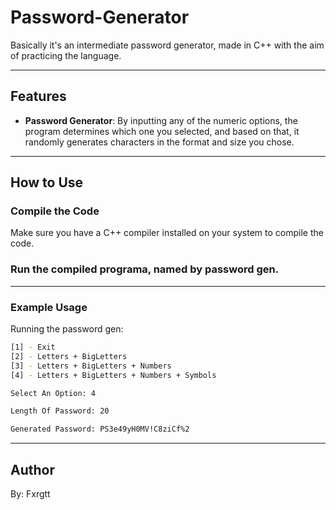# Password-Generator

Basically it's an intermediate password generator, made in C++ with the aim of practicing the language.

---

## Features

- **Password Generator**: By inputting any of the numeric options, the program determines which one you selected, and based on that, it randomly generates characters in the format and size you chose.

---

## How to Use

### Compile the Code

Make sure you have a C++ compiler installed on your system to compile the code.

### Run the compiled programa, named by password gen.

---

### Example Usage

Running the password gen:
```bash
[1] - Exit
[2] - Letters + BigLetters
[3] - Letters + BigLetters + Numbers
[4] - Letters + BigLetters + Numbers + Symbols

Select An Option: 4

Length Of Password: 20

Generated Password: PS3e49yH0MV!C8ziCf%2
```

---

## Author
By: Fxrgtt
